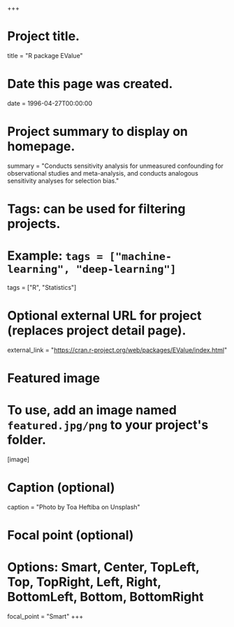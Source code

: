 +++
# Project title.
title = "R package EValue"

# Date this page was created.
date = 1996-04-27T00:00:00

# Project summary to display on homepage.
summary = "Conducts sensitivity analysis for unmeasured confounding for observational studies and meta-analysis, and conducts analogous sensitivity analyses for selection bias."

# Tags: can be used for filtering projects.
# Example: `tags = ["machine-learning", "deep-learning"]`
tags = ["R", "Statistics"]

# Optional external URL for project (replaces project detail page).
external_link = "https://cran.r-project.org/web/packages/EValue/index.html"

# Featured image
# To use, add an image named `featured.jpg/png` to your project's folder. 
[image]
  # Caption (optional)
  caption = "Photo by Toa Heftiba on Unsplash"

  # Focal point (optional)
  # Options: Smart, Center, TopLeft, Top, TopRight, Left, Right, BottomLeft, Bottom, BottomRight
  focal_point = "Smart"
+++
